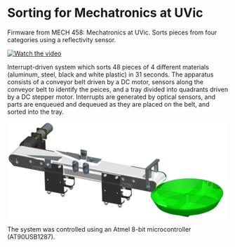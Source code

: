 # Sorting for Mechatronics at UVic
Firmware from MECH 458: Mechatronics at UVic. Sorts pieces from four categories using a reflectivity sensor.

[![Watch the video](https://img.youtube.com/vi/cN8LFYUByUU/maxresdefault.jpg)](https://youtu.be/cN8LFYUByUU)

Interrupt-driven system which sorts 48 pieces of 4 different materials (aluminum, steel, black and white plastic) in 31 seconds. The apparatus consists of a conveyor belt driven by a DC motor, sensors along the conveyor belt to identify the peices, and a tray divided into quadrants driven by a DC stepper motor. Interrupts are generated by optical sensors, and parts are enqueued and dequeued as they are placed on the belt, and sorted into the tray.

![Alt text](system.png?raw=true "Title")

The system was controlled using an Atmel 8-bit microcontroller (AT90USB1287).
